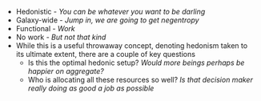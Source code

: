 - Hedonistic - *You can be whatever you want to be darling*
- Galaxy-wide - *Jump in, we are going to get negentropy*
- Functional - *Work*
- No work - *But not that kind*
- While this is a useful throwaway concept, denoting hedonism taken to its ultimate extent, there are a couple of key questions
	- Is this the optimal hedonic setup? *Would more beings perhaps be happier on aggregate?*
	- Who is allocating all these resources so well? *Is that decision maker really doing as good a job as possible*